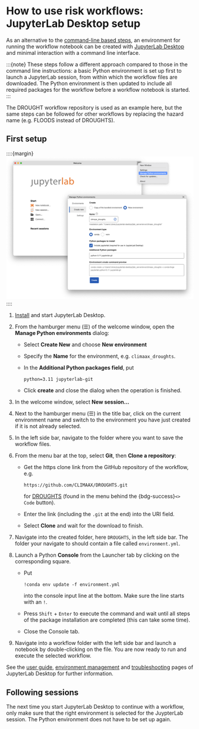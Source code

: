 # How to use risk workflows: JupyterLab Desktop setup

As an alternative to the [command-line based steps](cli.md), an environment for running the workflow notebook can be created with [JupyterLab Desktop](https://github.com/jupyterlab/jupyterlab-desktop) and minimal interaction with a command line interface.

:::{note}
These steps follow a different approach compared to those in the command line instructions:
a basic Python environment is set up first to launch a JupyterLab session, from within which the workflow files are downloaded.
The Python environment is then updated to include all required packages for the workflow before a workflow notebook is started.
:::

The DROUGHT workflow repository is used as an example here, but the same steps can be followed for other workflows by replacing the hazard name (e.g. FLOODS instead of DROUGHTS).


## First setup

::::{margin}
[![environment setup dialog](../../images/how_to_jupyterlab_desktop_env.png)](../../images/how_to_jupyterlab_desktop_env.png)
::::


1.  [Install](https://github.com/jupyterlab/jupyterlab-desktop/tree/master?tab=readme-ov-file#installation) and start JupyterLab Desktop.

2.  From the hamburger menu (☰) of the welcome window, open the **Manage Python environments** dialog:

    -   Select **Create New** and choose **New environment**

    -   Specify the **Name** for the environment, e.g. `climaax_droughts`.

    -   In the **Additional Python packages field**, put

        ```
        python=3.11 jupyterlab-git
        ```

    -   Click **create** and close the dialog when the operation is finished.

3.  In the welcome window, select **New session...**

4.  Next to the hamburger menu (☰) in the title bar, click on the current environment name and switch to the environment you have just created if it is not already selected.

5.  In the left side bar, navigate to the folder where you want to save the workflow files.

6.  From the menu bar at the top, select **Git**, then **Clone a repository**:

    -   Get the https clone link from the GitHub repository of the workflow, e.g.
    
        ```
        https://github.com/CLIMAAX/DROUGHTS.git
        ```

        for [DROUGHTS](https://github.com/CLIMAAX/DROUGHTS) (found in the menu behind the {bdg-success}`<> Code` button).

    -   Enter the link (including the `.git` at the end) into the URI field.
        
    -   Select **Clone** and wait for the download to finish.

7.  Navigate into the created folder, here `DROUGHTS`, in the left side bar.
    The folder your navigate to should contain a file called `environment.yml`.

8.  Launch a Python **Console** from the Launcher tab by clicking on the corresponding square.

    -   Put

        ```
        !conda env update -f environment.yml
        ```

        into the console input line at the bottom.
        Make sure the line starts with an `!`.

    -   Press `Shift` + `Enter` to execute the command and wait until all steps of the package installation are completed (this can take some time).

    - Close the Console tab.

9.  Navigate into a workflow folder with the left side bar and launch a notebook by double-clicking on the file.
    You are now ready to run and execute the selected workflow.


See the [user guide](https://github.com/jupyterlab/jupyterlab-desktop/blob/master/user-guide.md), [environment management](https://github.com/jupyterlab/jupyterlab-desktop/blob/master/python-env-management.md) and [troubleshooting](https://github.com/jupyterlab/jupyterlab-desktop/blob/master/troubleshoot.md) pages of JupyterLab Desktop for further information.


## Following sessions

The next time you start JupyterLab Desktop to continue with a workflow, only make sure that the right environment is selected for the JuypterLab session.
The Python environment does not have to be set up again.

